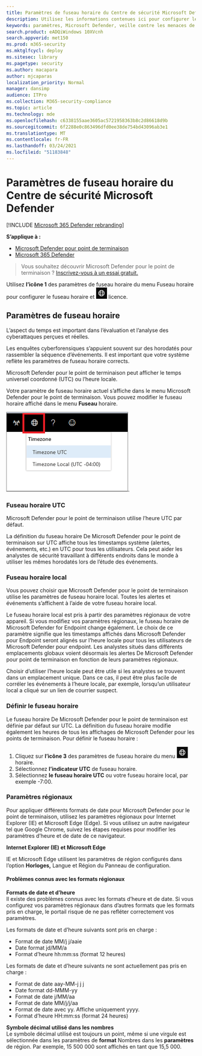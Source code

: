 ```yaml
---
title: Paramètres de fuseau horaire du Centre de sécurité Microsoft Defender
description: Utilisez les informations contenues ici pour configurer les paramètres de fuseau horaire du Centre de sécurité Microsoft Defender et afficher les informations de licence.
keywords: paramètres, Microsoft Defender, veille contre les menaces de cybersécurité, protection avancée contre les menaces, fuseau horaire, utc, heure locale, licence
search.product: eADQiWindows 10XVcnh
search.appverid: met150
ms.prod: m365-security
ms.mktglfcycl: deploy
ms.sitesec: library
ms.pagetype: security
ms.author: macapara
author: mjcaparas
localization_priority: Normal
manager: dansimp
audience: ITPro
ms.collection: M365-security-compliance
ms.topic: article
ms.technology: mde
ms.openlocfilehash: c6338155aae3605ac5721958363b8c2d86618d9b
ms.sourcegitcommit: 6f2288e0c863496dfd0ee38de754bd43096ab3e1
ms.translationtype: MT
ms.contentlocale: fr-FR
ms.lasthandoff: 03/24/2021
ms.locfileid: "51183848"
---
```

# <a name="microsoft-defender-security-center-time-zone-settings"></a>Paramètres de fuseau horaire du Centre de sécurité Microsoft Defender

[!INCLUDE [Microsoft 365 Defender rebranding](../../includes/microsoft-defender.md)]

**S’applique à :**
- [Microsoft Defender pour point de terminaison](https://go.microsoft.com/fwlink/p/?linkid=2154037)
- [Microsoft 365 Defender](https://go.microsoft.com/fwlink/?linkid=2118804)




>Vous souhaitez découvrir Microsoft Defender pour le point de terminaison ? [Inscrivez-vous à un essai gratuit.](https://www.microsoft.com/microsoft-365/windows/microsoft-defender-atp?ocid=docs-wdatp-settings-abovefoldlink)

Utilisez **l’icône 1** des paramètres de fuseau horaire du menu Fuseau horaire pour configurer le fuseau horaire et ![ afficher les informations de ](images/atp-time-zone.png) licence.

## <a name="time-zone-settings"></a>Paramètres de fuseau horaire
L’aspect du temps est important dans l’évaluation et l’analyse des cyberattaques perçues et réelles.

Les enquêtes cyberforensiques s’appuient souvent sur des horodatés pour rassembler la séquence d’événements. Il est important que votre système reflète les paramètres de fuseau horaire corrects.

Microsoft Defender pour le point de terminaison peut afficher le temps universel coordonné (UTC) ou l’heure locale.

Votre paramètre de fuseau horaire actuel s’affiche dans le menu Microsoft Defender pour le point de terminaison. Vous pouvez modifier le fuseau horaire affiché dans le menu **Fuseau** horaire.

![Paramètres de fuseau horaire icône2](images/atp-time-zone-menu.png).

### <a name="utc-time-zone"></a>Fuseau horaire UTC
Microsoft Defender pour le point de terminaison utilise l’heure UTC par défaut.

La définition du fuseau horaire De Microsoft Defender pour le point de terminaison sur UTC affiche tous les timestamps système (alertes, événements, etc.) en UTC pour tous les utilisateurs. Cela peut aider les analystes de sécurité travaillant à différents endroits dans le monde à utiliser les mêmes horodatés lors de l’étude des événements.

### <a name="local-time-zone"></a>Fuseau horaire local
Vous pouvez choisir que Microsoft Defender pour le point de terminaison utilise les paramètres de fuseau horaire local. Toutes les alertes et événements s’affichent à l’aide de votre fuseau horaire local.

Le fuseau horaire local est pris à partir des paramètres régionaux de votre appareil. Si vous modifiez vos paramètres régionaux, le fuseau horaire de Microsoft Defender for Endpoint change également. Le choix de ce paramètre signifie que les timestamps affichés dans Microsoft Defender pour Endpoint seront alignés sur l’heure locale pour tous les utilisateurs de Microsoft Defender pour endpoint. Les analystes situés dans différents emplacements globaux voient désormais les alertes De Microsoft Defender pour point de terminaison en fonction de leurs paramètres régionaux.

Choisir d’utiliser l’heure locale peut être utile si les analystes se trouvent dans un emplacement unique. Dans ce cas, il peut être plus facile de corréler les événements à l’heure locale, par exemple, lorsqu’un utilisateur local a cliqué sur un lien de courrier suspect.

### <a name="set-the-time-zone"></a>Définir le fuseau horaire
Le fuseau horaire De Microsoft Defender pour le point de terminaison est définie par défaut sur UTC.
La définition du fuseau horaire modifie également les heures de tous les affichages de Microsoft Defender pour les points de terminaison.
Pour définir le fuseau horaire :

1. Cliquez sur **l’icône 3** des paramètres de fuseau horaire du menu ![ Fuseau ](images/atp-time-zone.png) horaire.
2. Sélectionnez **l’indicateur UTC** de fuseau horaire.
3. Sélectionnez **le fuseau horaire UTC** ou votre fuseau horaire local, par exemple -7:00.

### <a name="regional-settings"></a>Paramètres régionaux
Pour appliquer différents formats de date pour Microsoft Defender pour le point de terminaison, utilisez les paramètres régionaux pour Internet Explorer (IE) et Microsoft Edge (Edge). Si vous utilisez un autre navigateur tel que Google Chrome, suivez les étapes requises pour modifier les paramètres d’heure et de date de ce navigateur. 


**Internet Explorer (IE) et Microsoft Edge**

IE et Microsoft  Edge utilisent les paramètres de région configurés dans l’option **Horloges,** Langue et Région du Panneau de configuration. 


#### <a name="known-issues-with-regional-formats"></a>Problèmes connus avec les formats régionaux

**Formats de date et d’heure**<br>
Il existe des problèmes connus avec les formats d’heure et de date. Si vous configurez vos paramètres régionaux dans d’autres formats que les formats pris en charge, le portail risque de ne pas refléter correctement vos paramètres.

Les formats de date et d’heure suivants sont pris en charge :
- Format de date MM/j j/aaie
- Date format jd/MM/a
- Format d’heure hh:mm:ss (format 12 heures)

Les formats de date et d’heure suivants ne sont actuellement pas pris en charge :
- Format de date aay-MM-j j j
- Date format dd-MMM-yy
- Format de date j/MM/aa
- Format de date MM/j/j/aa
- Format de date avec yy. Affiche uniquement yyyy.
- Format d’heure HH:mm:ss (format 24 heures)

**Symbole décimal utilisé dans les nombres**<br>
Le symbole décimal utilisé est toujours un point, même si une virgule est sélectionnée dans les paramètres de **format** Nombres dans les **paramètres** de région. Par exemple, 15 500 000 sont affichés en tant que 15,5 000.


